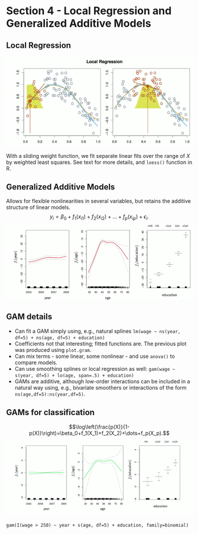 # Section 4 - Local Regression and Generalized Additive Models
## Local Regression
![](images/local.png)

With a sliding weight function, we fit separate linear fits over the range of $X$ by weighted least squares.
See text for more details, and `loess()` function in R. 
## Generalized Additive Models
Allows for flexible nonlinearities in several variables, but retains the additive structure of linear models.
$$y_i=\beta_0+f_1(x_{i1})+f_2(x_{i2})+\dots+f_p(x_{ip})+\epsilon_i.$$
![](images/gam.png)
## GAM details
* Can fit a GAM simply using, e.g., natural splines
`lm(wage ~ ns(year, df=5) + ns(age, df=5) + education)`
* Coefficients not that interesting; fitted functions are. The previous plot was produced using `plot.gram`.
* Can mix terms - some linear, some nonlinear - and use `anova()` to compare models.
* Can use smoothing splines or local regression as well:
`gam(wage ~ s(year, df=5) + lo(age, span=.5) + education)`
* GAMs are additive, although low-order interactions can be included in a natural way using, e.g., bivariate smoothers or interactions of the form `ns(age,df=5):ns(year,df=5)`.
## GAMs for classification
$$\log\left(\frac{p(X)}{1-p(X)}\right)=\beta_0+f_1(X_1)+f_2(X_2)+\dots+f_p(X_p).$$
![](images/class.png)

`gam(I(wage > 250) ~ year + s(age, df=5) + education, family=binomial)`